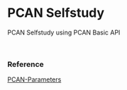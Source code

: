 # PCAN Selfstudy

PCAN Selfstudy using PCAN Basic API

<br/>

### Reference
<a href="https://www.peak-system.com/produktcd/Develop/PC%20interfaces/Windows/PCAN-Basic%20API/PCAN-Parameter_Documentation.pdf">PCAN-Parameters</a>